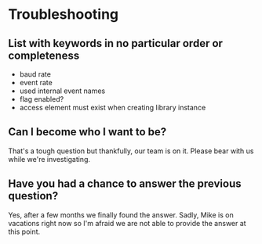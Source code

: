 # Troubleshooting

## List with keywords in no particular order or completeness

* baud rate
* event rate
* used internal event names
* flag enabled?
* access element must exist when creating library instance

## Can I become who I want to be?

That's a tough question but thankfully, our team is on it. Please bear with us while we're investigating.

## Have you had a chance to answer the previous question?

Yes, after a few months we finally found the answer. Sadly, Mike is on vacations right now so I'm afraid we are not able to provide the answer at this point.



